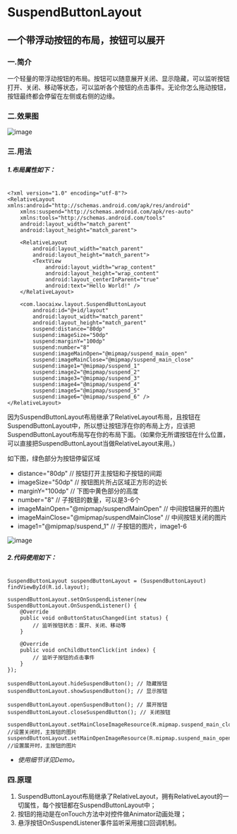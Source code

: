 # SuspendButtonLayout

## 一个带浮动按钮的布局，按钮可以展开

### 一.简介

一个轻量的带浮动按钮的布局。按钮可以随意展开关闭、显示隐藏，可以监听按钮打开、关闭、移动等状态，可以监听各个按钮的点击事件。无论你怎么拖动按钮，按钮最终都会停留在左侧或右侧的边缘。

### 二.效果图

![image](https://raw.githubusercontent.com/laocaixw/SuspendButtonLayout/master/screen/image1.gif)

### 三.用法

##### 1.布局属性如下：

```

<?xml version="1.0" encoding="utf-8"?>
<RelativeLayout xmlns:android="http://schemas.android.com/apk/res/android"
    xmlns:suspend="http://schemas.android.com/apk/res-auto"
    xmlns:tools="http://schemas.android.com/tools"
    android:layout_width="match_parent"
    android:layout_height="match_parent">
    
    <RelativeLayout
        android:layout_width="match_parent"
        android:layout_height="match_parent">
        <TextView
            android:layout_width="wrap_content"
            android:layout_height="wrap_content"
            android:layout_centerInParent="true"
            android:text="Hello World!" />
    </RelativeLayout>

    <com.laocaixw.layout.SuspendButtonLayout
        android:id="@+id/layout"
        android:layout_width="match_parent"
        android:layout_height="match_parent"
        suspend:distance="80dp"
        suspend:imageSize="50dp"
        suspend:marginY="100dp"
        suspend:number="8"
        suspend:imageMainOpen="@mipmap/suspend_main_open"
        suspend:imageMainClose="@mipmap/suspend_main_close"
        suspend:image1="@mipmap/suspend_1"
        suspend:image2="@mipmap/suspend_2"
        suspend:image3="@mipmap/suspend_3"
        suspend:image4="@mipmap/suspend_4"
        suspend:image5="@mipmap/suspend_5"
        suspend:image6="@mipmap/suspend_6" />
</RelativeLayout>

```

因为SuspendButtonLayout布局继承了RelativeLayout布局，且按钮在SuspendButtonLayout中，所以想让按钮浮在你的布局上方，应该把SuspendButtonLayout布局写在你的布局下面。（如果你无所谓按钮在什么位置，可以直接把SuspendButtonLayout当做RelativeLayout来用。）

如下图，绿色部分为按钮停留区域

- distance="80dp" // 按钮打开主按钮和子按钮的间距
- imageSize="50dp" // 按钮图片所占区域正方形的边长
- marginY="100dp" // 下图中黄色部分的高度
- number="8" // 子按钮的数量，可以是3-6个
- imageMainOpen="@mipmap/suspendMainOpen" // 中间按钮展开的图片
- imageMainClose="@mipmap/suspendMainClose" // 中间按钮关闭的图片
- image1="@mipmap/suspend_1" // 子按钮的图片，image1-6

![image](https://raw.githubusercontent.com/laocaixw/SuspendButtonLayout/master/screen/image2.jpg)

##### 2.代码使用如下：

```

SuspendButtonLayout suspendButtonLayout = (SuspendButtonLayout) findViewById(R.id.layout);

suspendButtonLayout.setOnSuspendListener(new SuspendButtonLayout.OnSuspendListener() {
    @Override
    public void onButtonStatusChanged(int status) {
        // 监听按钮状态：展开、关闭、移动等
    }

    @Override
    public void onChildButtonClick(int index) {
        // 监听子按钮的点击事件
    }
});

suspendButtonLayout.hideSuspendButton(); // 隐藏按钮
suspendButtonLayout.showSuspendButton(); // 显示按钮

suspendButtonLayout.openSuspendButton(); // 展开按钮
suspendButtonLayout.closeSuspendButton(); // 关闭按钮

suspendButtonLayout.setMainCloseImageResource(R.mipmap.suspend_main_close); //设置关闭时，主按钮的图片
suspendButtonLayout.setMainOpenImageResource(R.mipmap.suspend_main_open); //设置展开时，主按钮的图片

```

- *使用细节详见Demo。*

### 四.原理

1. SuspendButtonLayout布局继承了RelativeLayout，拥有RelativeLayout的一切属性，每个按钮都在SuspendButtonLayout中；
2. 按钮的拖动是在onTouch方法中对控件做Animator动画处理；
3. 悬浮按钮OnSuspendListener事件监听采用接口回调机制。